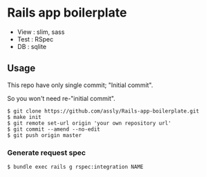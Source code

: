 # Rails app boilerplate

- View : slim, sass
- Test : RSpec
- DB : sqlite

## Usage

This repo have only single commit; "Initial commit".

So you won't need re-"initial commit".

```
$ git clone https://github.com/assly/Rails-app-boilerplate.git
$ make init
$ git remote set-url origin 'your own repository url'
$ git commit --amend --no-edit
$ git push origin master
```

### Generate request spec

```
$ bundle exec rails g rspec:integration NAME
```
